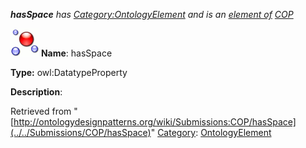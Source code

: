 ___hasSpace__ has [Category:OntologyElement](../../Category/OntologyElement "Category:OntologyElement") and is an [element of](../../Property/ElementOf "Property:ElementOf") [COP](http://ontologydesignpatterns.org/wiki/Submissions:COP "Submissions:COP")_


  




[![DatatypeProperty](../../images/thumb/a/a5/DatatypeProperty.gif/45px-DatatypeProperty.gif)](../../Image/DatatypeProperty.gif "DatatypeProperty")
__Name__: hasSpace 


__Type:__ owl:DatatypeProperty 


__Description__: 





Retrieved from "[http://ontologydesignpatterns.org/wiki/Submissions:COP/hasSpace](../../Submissions/COP/hasSpace)"
 [Category](http://ontologydesignpatterns.org/wiki/Special:Categories "Special:Categories"): [OntologyElement](../../Category/OntologyElement "Category:OntologyElement")